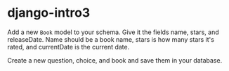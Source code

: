 # django-intro3

Add a new ```Book``` model to your schema. Give it the fields name, stars, and releaseDate. Name should be a book name, stars is how many stars it's rated, and currentDate is the current date.

Create a new question, choice, and book and save them in your database.
